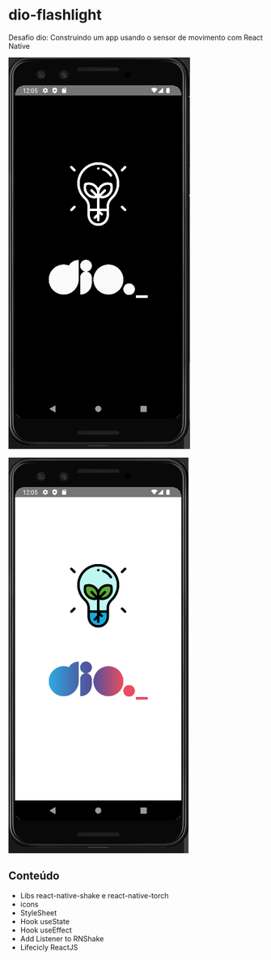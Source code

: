 # dio-flashlight

Desafio dio: Construindo um app usando o sensor de movimento com React Native

![image](assets/flashlight_off.png)

![image](assets/flashlight_on.png)


## Conteúdo 

- Libs react-native-shake e react-native-torch
- icons
- StyleSheet
- Hook useState
- Hook useEffect
- Add Listener to RNShake
- Lifecicly ReactJS
